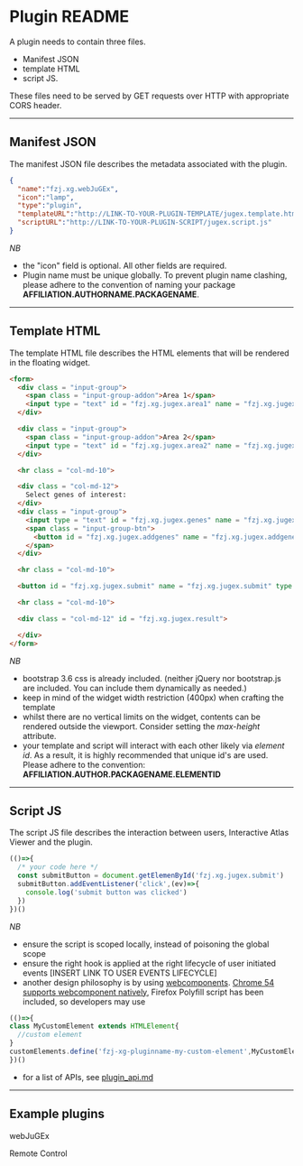 Plugin README
======
A plugin needs to contain three files. 
- Manifest JSON
- template HTML
- script JS. 

These files need to be served by GET requests over HTTP with appropriate CORS header.

---
Manifest JSON
------
The manifest JSON file describes the metadata associated with the plugin. 

```json
{
  "name":"fzj.xg.webJuGEx",
  "icon":"lamp", 
  "type":"plugin",
  "templateURL":"http://LINK-TO-YOUR-PLUGIN-TEMPLATE/jugex.template.html",
  "scriptURL":"http://LINK-TO-YOUR-PLUGIN-SCRIPT/jugex.script.js"
}
```
*NB* 
- the "icon" field is optional. All other fields are required.
- Plugin name must be unique globally. To prevent plugin name clashing, please adhere to the convention of naming your package **AFFILIATION.AUTHORNAME.PACKAGENAME**. 


---
Template HTML
------
The template HTML file describes the HTML elements that will be rendered in the floating widget.


```html
<form>
  <div class = "input-group">
    <span class = "input-group-addon">Area 1</span>
    <input type = "text" id = "fzj.xg.jugex.area1" name = "fzj.xg.jugex.area1" class = "form-control" placeholder="Select a region" value = "">
  </div>

  <div class = "input-group">
    <span class = "input-group-addon">Area 2</span>
    <input type = "text" id = "fzj.xg.jugex.area2" name = "fzj.xg.jugex.area2" class = "form-control" placeholder="Select a region" value = "">
  </div>

  <hr class = "col-md-10">

  <div class = "col-md-12">
    Select genes of interest:
  </div>
  <div class = "input-group">
    <input type = "text" id = "fzj.xg.jugex.genes" name = "fzj.xg.jugex.genes" class = "form-control" placeholder = "Genes of interest ...">
    <span class = "input-group-btn">
      <button id = "fzj.xg.jugex.addgenes" name = "fzj.xg.jugex.addgenes" class = "btn btn-default" type = "button">Add</button>
    </span>
  </div>

  <hr class = "col-md-10">

  <button id = "fzj.xg.jugex.submit" name = "fzj.xg.jugex.submit" type = "button" class = "btn btn-default btn-block">Submit</button>

  <hr class = "col-md-10">

  <div class = "col-md-12" id = "fzj.xg.jugex.result">

  </div>
</form>
```
*NB*
- bootstrap 3.6 css is already included. (neither jQuery nor bootstrap.js are included. You can include them dynamically as needed.)
- keep in mind of the widget width restriction (400px) when crafting the template
- whilst there are no vertical limits on the widget, contents can be rendered outside the viewport. Consider setting the *max-height* attribute.
- your template and script will interact with each other likely via *element id*. As a result, it is highly recommended that unique id's are used. Please adhere to the convention: **AFFILIATION.AUTHOR.PACKAGENAME.ELEMENTID** 
---
Script JS
------
The script JS file describes the interaction between users, Interactive Atlas Viewer and the plugin.

```javascript
(()=>{
  /* your code here */
  const submitButton = document.getElemenById('fzj.xg.jugex.submit')
  submitButton.addEventListener('click',(ev)=>{
    console.log('submit button was clicked')
  })
})()
```
*NB*
- ensure the script is scoped locally, instead of poisoning the global scope
- ensure the right hook is applied at the right lifecycle of user initiated events [INSERT LINK TO USER EVENTS LIFECYCLE]
- another design philosophy is by using [webcomponents](https://www.webcomponents.org/). [Chrome 54 supports webcomponent natively](https://www.chromestatus.com/feature/4696261944934400), Firefox Polyfill script has been included, so developers may use 
```javascript
(()=>{
class MyCustomElement extends HTMLElement{
  //custom element
}
customElements.define('fzj-xg-pluginname-my-custom-element',MyCustomElement)
})()
```
- for a list of APIs, see [plugin_api.md](plugin_api.md)

---

Example plugins
---
webJuGEx

Remote Control

